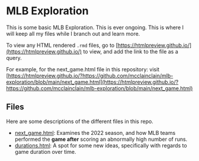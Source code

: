 # MLB Exploration

This is some basic MLB Exploration. This is ever ongoing. This is where I will keep all my files while I branch out and learn more.

To view any HTML rendered `.rmd` files, go to [https://htmlpreview.github.io/](https://htmlpreview.github.io/) to view, and add the link to the file as a query.

For example, for the next_game.html file in this repository: visit [https://htmlpreview.github.io/?https://github.com/mcclainclain/mlb-exploration/blob/main/next_game.html](https://htmlpreview.github.io/?https://github.com/mcclainclain/mlb-exploration/blob/main/next_game.html)

## Files

Here are some descriptions of the different files in this repo.

- [next_game.html](https://htmlpreview.github.io/?https://github.com/mcclainclain/mlb-exploration/blob/main/next_game.html): Examines the 2022 season, and how MLB teams performed the **game after** scoring an abnormally high number of runs.
- [durations.html](https://htmlpreview.github.io/?https://github.com/mcclainclain/mlb-exploration/blob/main/durations.html): A spot for some new ideas, specifically with regards to game duration over time.

